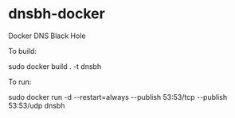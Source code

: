 # dnsbh-docker
Docker DNS Black Hole

To build:

sudo docker build . -t dnsbh

To run: 

sudo docker run -d --restart=always --publish 53:53/tcp --publish 53:53/udp dnsbh 
